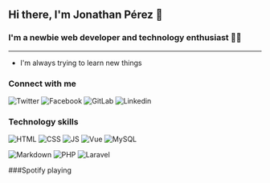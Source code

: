## Hi there, I'm Jonathan Pérez 👋

### I'm a newbie web developer  and technology enthusiast 👨‍💻
*** 
- I'm always trying to learn new things 

### Connect with me
![Twitter](https://img.shields.io/badge/twitter-%231DA1F2.svg?&style=for-the-badge&logo=twitter&logoColor=white)
![Facebook](https://img.shields.io/badge/facebook-%231877F2.svg?&style=for-the-badge&logo=facebook&logoColor=white)
![GitLab](https://img.shields.io/badge/gitlab-%23330f63.svg?&style=for-the-badge&logo=gitlab&logoColor=white)
![Linkedin](https://img.shields.io/badge/linkedin-%230077B5.svg?&style=for-the-badge&logo=linkedin&logoColor=white)

### Technology skills
![HTML](https://img.shields.io/badge/html5%20-%23E34F26.svg?&style=for-the-badge&logo=html5&logoColor=white)
![CSS](https://img.shields.io/badge/css3%20-%231572B6.svg?&style=for-the-badge&logo=css3&logoColor=white)
![JS](https://img.shields.io/badge/javascript-%23F7DF1E.svg?&style=for-the-badge&logo=javascript&logoColor=black)
![Vue](https://img.shields.io/badge/vuejs%20-%2335495e.svg?&style=for-the-badge&logo=vue.js&logoColor=%234FC08D)
![MySQL](https://img.shields.io/badge/mysql-%2300f.svg?&style=for-the-badge&logo=mysql&logoColor=white)

![Markdown](https://img.shields.io/badge/markdown-%23000000.svg?&style=for-the-badge&logo=markdown&logoColor=white)
![PHP](https://img.shields.io/badge/php-%23777BB4.svg?&style=for-the-badge&logo=php&logoColor=white)
![Laravel](https://img.shields.io/badge/laravel%20-%23FF2D20.svg?&style=for-the-badge&logo=laravel&logoColor=white)

###Spotify playing
<!--
**jonathans-99/jonathans-99** is a ✨ _special_ ✨ repository because its `README.md` (this file) appears on your GitHub profile.

Here are some ideas to get you started:

- 🔭 I’m currently working on ...
- 🌱 I’m currently learning ...
- 👯 I’m looking to collaborate on ...
- 🤔 I’m looking for help with ...
- 💬 Ask me about ...
- 📫 How to reach me: ...
- 😄 Pronouns: ...
- ⚡ Fun fact: ...
-->
